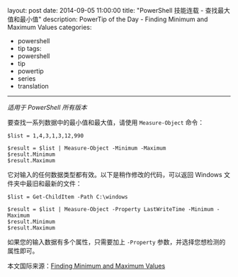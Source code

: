 layout: post
date: 2014-09-05 11:00:00
title: "PowerShell 技能连载 - 查找最大值和最小值"
description: PowerTip of the Day - Finding Minimum and Maximum Values
categories:
- powershell
- tip
tags:
- powershell
- tip
- powertip
- series
- translation
---
_适用于 PowerShell 所有版本_

要查找一系列数据中的最小值和最大值，请使用 `Measure-Object` 命令：

    $list = 1,4,3,1,3,12,990
    
    $result = $list | Measure-Object -Minimum -Maximum
    $result.Minimum
    $result.Maximum

它对输入的任何数据类型都有效。以下是稍作修改的代码，可以返回 Windows 文件夹中最旧和最新的文件：

    $list = Get-ChildItem -Path C:\windows 
    
    $result = $list | Measure-Object -Property LastWriteTime -Minimum -Maximum
    $result.Minimum
    $result.Maximum
    

如果您的输入数据有多个属性，只需要加上 `-Property` 参数，并选择您想检测的属性即可。

<!--more-->
本文国际来源：[Finding Minimum and Maximum Values](http://community.idera.com/powershell/powertips/b/tips/posts/finding-minimum-and-maximum-values)
